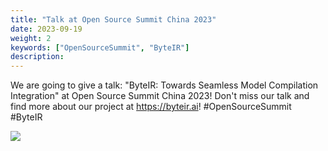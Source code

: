 ```yaml
---
title: "Talk at Open Source Summit China 2023"
date: 2023-09-19
weight: 2
keywords: ["OpenSourceSummit", "ByteIR"]
description: 
---
```


We are going to give a talk: "ByteIR: Towards Seamless Model Compilation Integration" at Open Source Summit China 2023! Don't miss our talk and find more about our project at ​https://byteir.ai! #OpenSourceSummit #ByteIR

<img src="/img/blog/opensourcesummit/poster.png">
